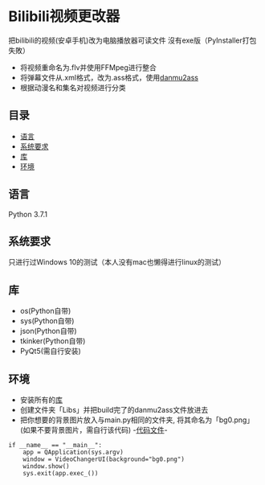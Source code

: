 # Bilibili视频更改器
把bilibili的视频(安卓手机)改为电脑播放器可读文件
沒有exe版（PyInstaller打包失敗）
 - 将视频重命名为.flv并使用FFMpeg进行整合
 - 将弹幕文件从.xml格式，改为.ass格式，使用[danmu2ass](https://github.com/ikde/danmu2ass/tree/master/Danmu2Ass)
 - 根据动漫名和集名对视频进行分类
 
## 目录
* [语言](#语言)
* [系统要求](#系统要求)
* [库](#库)
* [环境](#环境)

## 语言
Python 3.7.1

## 系统要求 
只进行过Windows 10的测试（本人没有mac也懒得进行linux的测试）

## 库
- os(Python自带)
- sys(Python自带)
- json(Python自带)
- tkinker(Python自带)
- PyQt5(需自行安装)

## 环境
- 安装所有的[库](#库)
- 创建文件夹「Libs」并把build完了的danmu2ass文件放进去
- 把你想要的背景图片放入与main.py相同的文件夹, 将其命名为「bg0.png」(如果不要背景图片，需自行该代码)
 -[代码文件](./Changer_Eng/main.py)- 
```
if __name__ == "__main__":
    app = QApplication(sys.argv)
    window = VideoChangerUI(background="bg0.png")
    window.show()
    sys.exit(app.exec_())
```
